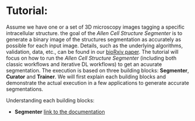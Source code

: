 # Tutorial:

Assume we have one or a set of 3D microscopy images tagging a specific intracellular structure. the goal of the *Allen Cell Structure Segmenter* is to generate a binary image of the structures segmentation as accurately as possible for each input image. Details, such as the underlying algorithms, validation, data, etc., can be found in our [bioRxiv paper](https://www.biorxiv.org/content/10.1101/491035v1). The tutorial will focus on how to run the *Allen Cell Structure Segmenter* (including both classic workflows and iterative DL workflows) to get an acuurate segmentation. The execution is based on three building blocks: **Segmenter**, **Curator** and **Trainer**. We will first explain each building blocks and demonstrate the actual execution in a few applications to generate accurate segmentations.

Understanding each building blocks:
* **Segmenter** [link to the documentation]()


